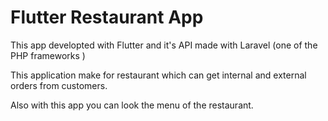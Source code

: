 # Flutter Restaurant App

This app developted with Flutter and it's API made with Laravel (one of the PHP frameworks )  

This application make for restaurant which can get internal and external orders  from customers.

Also with this app you can look the menu of the restaurant.
  
  

